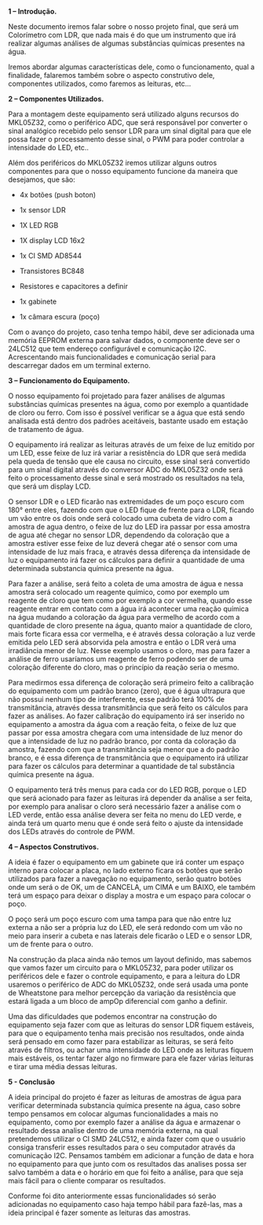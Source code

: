 **1 – Introdução.**

Neste documento iremos falar sobre o nosso projeto final, que será um Colorímetro com LDR, que nada mais é do que um instrumento que irá realizar algumas análises de algumas substâncias químicas presentes na água.

Iremos abordar algumas características dele, como o funcionamento, qual a finalidade, falaremos também sobre o aspecto construtivo dele, componentes utilizados, como faremos as leituras, etc...

**2 – Componentes Utilizados.**

Para a montagem deste equipamento será utilizado alguns recursos do MKL05Z32, como o periférico ADC, que será responsável por converter o sinal analógico recebido pelo sensor LDR para um sinal digital para que ele possa fazer o processamento desse sinal, o PWM para poder controlar a intensidade do LED, etc..

Além dos periféricos do MKL05Z32 iremos utilizar alguns outros componentes para que o nosso equipamento funcione da maneira que desejamos, que são:

-   4x botões (push boton)

-   1x sensor LDR

-   1X LED RGB

-   1X display LCD 16x2

-   1x CI SMD AD8544

-   Transistores BC848

-   Resistores e capacitores a definir

-   1x gabinete

-   1x câmara escura (poço)

Com o avanço do projeto, caso tenha tempo hábil, deve ser adicionada uma memória EEPROM externa para salvar dados, o componente deve ser o 24LC512 que tem endereço configurável e comunicação I2C. Acrescentando mais funcionalidades e comunicação serial para descarregar dados em um terminal externo.

**3 – Funcionamento do Equipamento.**

O nosso equipamento foi projetado para fazer análises de algumas substâncias químicas presentes na água, como por exemplo a quantidade de cloro ou ferro. Com isso é possível verificar se a água que está sendo analisada está dentro dos padrões aceitáveis, bastante usado em estação de tratamento de água.

O equipamento irá realizar as leituras através de um feixe de luz emitido por um LED, esse feixe de luz irá variar a resistência do LDR que será medida pela queda de tensão que ele causa no circuito, esse sinal será convertido para um sinal digital através do conversor ADC do MKL05Z32 onde será feito o processamento desse sinal e será mostrado os resultados na tela, que será um display LCD.

O sensor LDR e o LED ficarão nas extremidades de um poço escuro com 180° entre eles, fazendo com que o LED fique de frente para o LDR, ficando um vão entre os dois onde será colocado uma cubeta de vidro com a amostra de agua dentro, o feixe de luz do LED ira passar por essa amostra de agua até chegar no sensor LDR, dependendo da coloração que a amostra estiver esse feixe de luz deverá chegar até o sensor com uma intensidade de luz mais fraca, e através dessa diferença da intensidade de luz o equipamento irá fazer os cálculos para definir a quantidade de uma determinada substancia química presente na água.

Para fazer a análise, será feito a coleta de uma amostra de água e nessa amostra será colocado um reagente químico, como por exemplo um reagente de cloro que tem como por exemplo a cor vermelha, quando esse reagente entrar em contato com a água irá acontecer uma reação química na água mudando a coloração da água para vermelho de acordo com a quantidade de cloro presente na água, quanto maior a quantidade de cloro, mais forte ficara essa cor vermelha, e é através dessa coloração a luz verde emitida pelo LED será absorvida pela amostra e então o LDR verá uma irradiância menor de luz. Nesse exemplo usamos o cloro, mas para fazer a análise de ferro usaríamos um reagente de ferro podendo ser de uma coloração diferente do cloro, mas o princípio da reação seria o mesmo.

Para medirmos essa diferença de coloração será primeiro feito a calibração do equipamento com um padrão branco (zero), que é água ultrapura que não possui nenhum tipo de interferente, esse padrão terá 100% de transmitância, através dessa transmitância que será feito os cálculos para fazer as análises. Ao fazer calibração do equipamento irá ser inserido no equipamento a amostra da água com a reação feita, o feixe de luz que passar por essa amostra chegara com uma intensidade de luz menor do que a intensidade de luz no padrão branco, por conta da coloração da amostra, fazendo com que a transmitância seja menor que a do padrão branco, e é essa diferença de transmitância que o equipamento irá utilizar para fazer os cálculos para determinar a quantidade de tal substância química presente na água.

O equipamento terá três menus para cada cor do LED RGB, porque o LED que será acionado para fazer as leituras irá depender da análise a ser feita, por exemplo para analisar o cloro será necessário fazer a análise com o LED verde, então essa análise devera ser feita no menu do LED verde, e ainda terá um quarto menu que é onde será feito o ajuste da intensidade dos LEDs através do controle de PWM.

**4 – Aspectos Construtivos.**

A ideia é fazer o equipamento em um gabinete que irá conter um espaço interno para colocar a placa, no lado externo ficara os botões que serão utilizados para fazer a navegação no equipamento, serão quatro botões onde um será o de OK, um de CANCELA, um CIMA e um BAIXO, ele também terá um espaço para deixar o display a mostra e um espaço para colocar o poço.

O poço será um poço escuro com uma tampa para que não entre luz externa a não ser a própria luz do LED, ele será redondo com um vão no meio para inserir a cubeta e nas laterais dele ficarão o LED e o sensor LDR, um de frente para o outro.

Na construção da placa ainda não temos um layout definido, mas sabemos que vamos fazer um circuito para o MKL05Z32, para poder utilizar os periféricos dele e fazer o controle equipamento, e para a leitura do LDR usaremos o periférico de ADC do MKL05Z32, onde será usada uma ponte de Wheatstone para melhor percepção da variação da resistência que estará ligada a um bloco de ampOp diferencial com ganho a definir.

Uma das dificuldades que podemos encontrar na construção do equipamento seja fazer com que as leituras do sensor LDR fiquem estáveis, para que o equipamento tenha mais precisão nos resultados, onde ainda será pensado em como fazer para estabilizar as leituras, se será feito através de filtros, ou achar uma intensidade do LED onde as leituras fiquem mais estáveis, os tentar fazer algo no firmware para ele fazer várias leituras e tirar uma média dessas leituras.

**5 - Conclusão**

A ideia principal do projeto é fazer as leituras de amostras de água para verificar determinada substancia química presente na água, caso sobre tempo pensamos em colocar algumas funcionalidades a mais no equipamento, como por exemplo fazer a análise da água e armazenar o resultado dessa analise dentro de uma memória externa, na qual pretendemos utilizar o CI SMD 24LC512, e ainda fazer com que o usuário consiga transferir esses resultados para o seu computador através da comunicação I2C. Pensamos também em adicionar a função de data e hora no equipamento para que junto com os resultados das analises possa ser salvo também a data e o horário em que foi feito a análise, para que seja mais fácil para o cliente comparar os resultados.

Conforme foi dito anteriormente essas funcionalidades só serão adicionadas no equipamento caso haja tempo hábil para fazê-las, mas a ideia principal é fazer somente as leituras das amostras.
